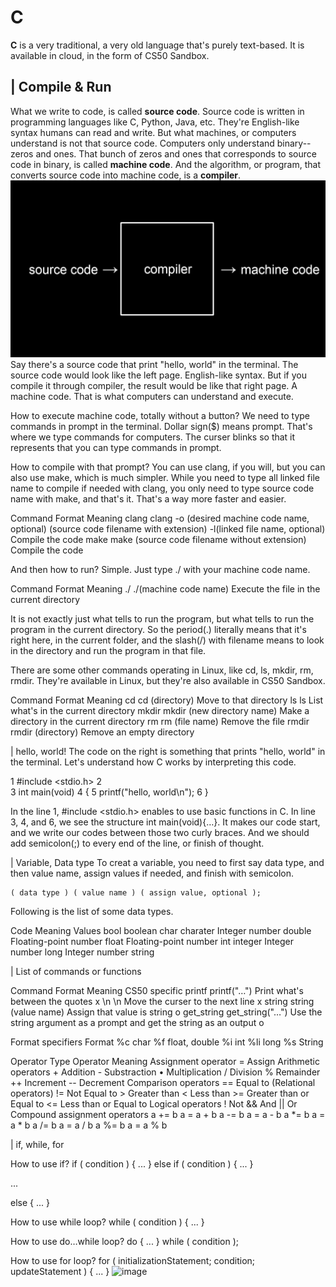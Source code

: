 # C

 **C** is a very traditional, a very old language that's purely text-based. It is available in cloud, in the form of CS50 Sandbox.
 
## | Compile & Run
 What we write to code, is called **source code**. Source code is written in programming languages like C, Python, Java, etc. They're English-like syntax humans can read and write. But what machines, or computers understand is not that source code. Computers only understand binary--zeros and ones. That bunch of zeros and ones that corresponds to source code in binary, is called **machine code**. And the algorithm, or program, that converts source code into machine code, is a **compiler**.
<img src="/C/CS50_2019/Lecture1/images/Lecture 1 - C_01.png" title="compiler" alt="compiler"></img><br/>
 Say there's a source code that print "hello, world" in the terminal. The source code would look like the left page. English-like syntax. But if you compile it through compiler, the result would be like that right page. A machine code. That is what computers can understand and execute.


 How to execute machine code, totally without a button? We need to type commands in prompt in the terminal. Dollar sign($) means prompt. That's where we type commands for computers. The curser blinks so that it represents that you can type commands in prompt.


 How to compile with that prompt? You can use clang, if you will, but you can also use make, which is much simpler. While you need to type all linked file name to compile if needed with clang, you only need to type source code name with make, and that's it. That's a way more faster and easier.

Command	Format	Meaning
clang	 clang -o (desired machine code name, optional) (source code filename with extension) -l(linked file name, optional)	 Compile the code
make	 make (source code filename without extension)	 Compile the code


 And then how to run? Simple. Just type ./ with your machine code name.

Command	Format	Meaning
./	./(machine code name)	 Execute the file in the current directory

 It is not exactly just what tells to run the program, but what tells to run the program in the current directory. So the period(.) literally means that it's right here, in the current folder, and the slash(/) with filename means to look in the directory and run the program in that file.


 There are some other commands operating in Linux, like cd, ls, mkdir, rm, rmdir. They're available in Linux, but they're also available in CS50 Sandbox.

Command	Format	Meaning
cd	cd (directory)	Move to that directory
ls	ls	List what's in the current directory
mkdir	mkdir (new directory name)	Make a directory in the current directory
rm	rm (file name)	Remove the file
rmdir	rmdir (directory)	Remove an empty directory



| hello, world!
 The code on the right is something that prints "hello, world" in the terminal. Let's understand how C works by interpreting this code.

1	#include <stdio.h>
2	
3	int main(void)
4	{
5	    printf("hello, world\n");
6	}

 In the line 1, #include <stdio.h> enables to use basic functions in C. In line 3, 4, and 6, we see the structure int main(void){…}. It makes our code start, and we write our codes between those two curly braces. And we should add semicolon(;) to every end of the line, or finish of thought.



| Variable, Data type
 To creat a variable, you need to first say data type, and then value name, assign values if needed, and finish with semicolon.

	( data type ) ( value name ) ( assign value, optional );

 Following is the list of some data types.

Code	Meaning	Values
bool	boolean	
char	charater	Integer number
double		Floating-point number
float		Floating-point number
int	integer	Integer number
long		Integer number
string		



| List of commands or functions

Command	Format	Meaning	CS50 specific
printf	printf("…")	 Print what's between the quotes	x
\n	\n	 Move the curser to the next line	x
string	string (value name)	 Assign that value is string	o
get_string	get_string("…")	 Use the string argument as a prompt and get the string as an output	o

Format specifiers	Format
%c	char
%f	float, double
%i	int
%li	long
%s	String

Operator Type	Operator	Meaning
Assignment operator	=	Assign
Arithmetic operators	+	Addition
	- 	Substraction
	• 	Multiplication
	/	Division
	%	Remainder
	++	Increment
	--	Decrement
Comparison operators	==	Equal to
(Relational operators)	!=	Not Equal to
	>	Greater than
	<	Less than
	>=	Greater than or Equal to
	<=	Less than or Equal to
Logical operators	!	Not
	&&	And
	||	Or
Compound assignment operators	a += b	a = a + b
	a -= b	a = a - b
	a *= b	a = a * b
	a /= b	a = a / b
	a %= b	a = a % b



| if, while, for

How to use if?
if ( condition )
{
        ...
}
else if ( condition )
{
        ...
}

...

else
{
        ...
}

How to use while loop?
while ( condition )
{
        ...
}

How to use do…while loop?
do
{
        ...
}
while ( condition );

How to use for loop?
for ( initializationStatement; condition; updateStatement )
{
        ...
}
![image](https://user-images.githubusercontent.com/77658038/176583293-554d2552-a421-42a4-a267-519da5c5a49e.png)
